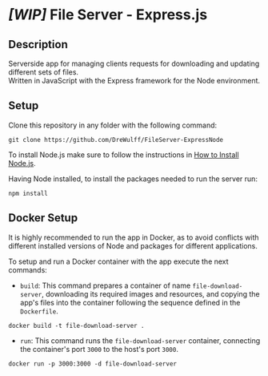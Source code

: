 # ***[WIP]*** File Server - Express.js
## Description
Serverside app for managing clients requests for downloading and updating different sets of files.  
Written in JavaScript with the Express framework for the Node environment.

## Setup
Clone this repository in any folder with the following command:
```
git clone https://github.com/DreWulff/FileServer-ExpressNode
```
To install Node.js make sure to follow the instructions in [How to Install Node.js](https://nodejs.org/en/learn/getting-started/how-to-install-nodejs).

Having Node installed, to install the packages needed to run the server run:
```
npm install
```

## Docker Setup
It is highly recommended to run the app in Docker, as to avoid conflicts with different installed versions of Node and packages for different applications.

To setup and run a Docker container with the app execute the next commands:  
* `build`: This command prepares a container of name `file-download-server`, downloading its required images and resources, and copying the app's files into the container following the sequence defined in the `Dockerfile`.
```
docker build -t file-download-server .
```
* `run`: This command runs the `file-download-server` container, connecting the container's port `3000` to the host's port `3000`.
```
docker run -p 3000:3000 -d file-download-server
```
